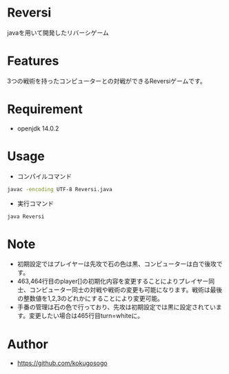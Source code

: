# Reversi

javaを用いて開発したリバーシゲーム

# Features

3つの戦術を持ったコンピューターとの対戦ができるReversiゲームです。

# Requirement

* openjdk 14.0.2

# Usage

* コンパイルコマンド
```bash
javac -encoding UTF-8 Reversi.java
```
* 実行コマンド
```bash
java Reversi
```

# Note

* 初期設定ではプレイヤーは先攻で石の色は黒、コンピューターは白で後攻です。
* 463,464行目のplayer[]の初期化内容を変更することによりプレイヤー同士、コンピューター同士の対戦や戦術の変更も可能になります。戦術は最後の整数値を1,2,3のどれかにすることにより変更可能。
* 手番の管理は石の色で行っており、先攻は初期設定では黒に設定されています。変更したい場合は465行目turn=whiteに。

# Author

* https://github.com/kokugosogo
